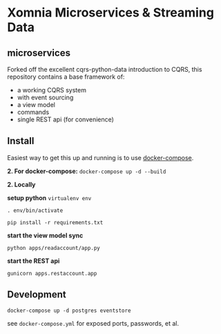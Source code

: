 # Xomnia Microservices & Streaming Data

## microservices

Forked off the excellent cqrs-python-data introduction to CQRS, this repository contains
a base framework of:

* a working CQRS system
* with event sourcing
* a view model
* commands
* single REST api (for convenience)

## Install

Easiest way to get this up and running is to use [docker-compose](https://docs.docker.com/compose/).

**2. For docker-compose:**
`docker-compose up -d --build`

**2. Locally**

**setup python**
`virtualenv env`

`. env/bin/activate`

`pip install -r requirements.txt`

**start the view model sync**

`python apps/readaccount/app.py`

**start the REST api**

`gunicorn apps.restaccount.app`

## Development
`docker-compose up -d postgres eventstore`

see `docker-compose.yml` for exposed ports, passwords, et al.
